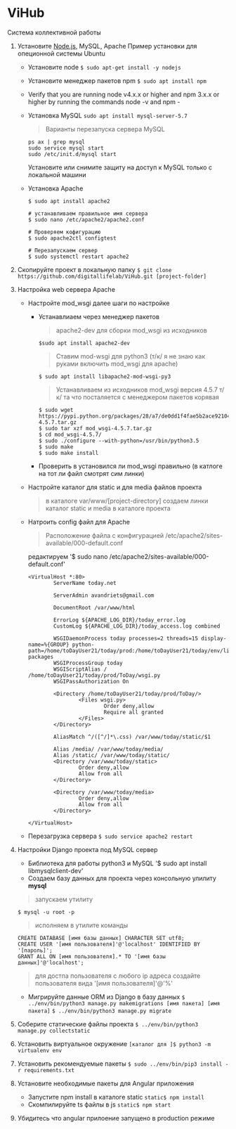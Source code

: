 # ViHub
Система коллективной работы

1. Установите [Node.js](https://nodejs.org), MySQL, Apache
    Пример установки для опеционной системы Ubuntu
    - Установите node
    `$ sudo apt-get install -y nodejs`
    - Установите менеджер пакетов npm
    `$ sudo apt install npm`
    - Verify that you are running node v4.x.x or higher and npm 3.x.x or higher
        by running the commands node -v and npm -
    - Установка MySQL
        `sudo apt install mysql-server-5.7`
        > Варианты перезапуска сервера MySQL

        ```
        ps ax | grep mysql
        sudo service mysql start
        sudo /etc/init.d/mysql start
        ```
        Установите или снимите защиту на доступ к MySQL только с локальной машини
    - Установка Apache
        ```
        $ sudo apt install apache2

        # устанавливаем правильное имя сервера
        $ sudo nano /etc/apache2/apache2.conf

        # Проверяем кофигурацию
        $ sudo apache2ctl configtest

        # Перезапускаем сервер
        $ sudo systemctl restart apache2
        ```


2. Скопируйте проект в локальную папку
    ```$ git clone https://github.com/digitallifelab/ViHub.git [project-folder]```

3. Настройка web сервера Apache

    - Настройте mod_wsgi далее шаги по настройке
        - Устанавлиаем через менеджер пакетов
            > apache2-dev для сборки mod_wsgi из исходников

            `$sudo apt install apache2-dev`
            > Ставим mod-wsgi для python3 (т/к/ я не знаю как руками включить mod_wsgi для apache)

            `$ sudo apt install libapache2-mod-wsgi-py3`

            > Устанавливаем из исходников mod_wsgi версия 4.5.7 т/к/ та что посталяется с менеджером пакетов корявая

            ```$ cd /usr
            $ sudo wget https://pypi.python.org/packages/28/a7/de0dd1f4fae5b2ace921042071ae8563ce47dac475b332e288bc1d773e8d/mod_wsgi-4.5.7.tar.gz
            $ sudo tar xzf mod_wsgi-4.5.7.tar.gz
            $ cd mod_wsgi-4.5.7/
            $ sudo ./configure --with-python=/usr/bin/python3.5
            $ sudo make
            $ sudo make install
            ```

        - Проверить в установился ли mod_wsgi правильно (в катлоге на тот ли файл смотрят сим линки)


    - Настройте каталог для static и для media файлов проекта
        >в каталоге var/www/[project-directory] создаем линки каталог static и media в каталоге проекта

    - Натроить config файл для Apache
        >Расположение файла с конфигурацией /etc/apache2/sites-available/000-default.conf

        редактируем
        '$ sudo nano /etc/apache2/sites-available/000-default.conf'


        ```
        <VirtualHost *:80>
                ServerName today.net

                ServerAdmin avandriets@gmail.com

                DocumentRoot /var/www/html

                ErrorLog ${APACHE_LOG_DIR}/today_error.log
                CustomLog ${APACHE_LOG_DIR}/today_access.log combined

                WSGIDaemonProcess today processes=2 threads=15 display-name=%{GROUP} python-path=/home/toDayUser21/today/prod:/home/toDayUser21/today/env/lib/python3.5/site-packages
                WSGIProcessGroup today
                WSGIScriptAlias / /home/toDayUser21/today/prod/ToDay/wsgi.py
                WSGIPassAuthorization On

                <Directory /home/toDayUser21/today/prod/ToDay/>
                        <Files wsgi.py>
                                Order deny,allow
                                Require all granted
                        </Files>
                </Directory>

                AliasMatch ^/([^/]*\.css) /var/www/today/static/$1

                Alias /media/ /var/www/today/media/
                Alias /static/ /var/www/today/static/
                <Directory /var/www/today/static>
                        Order deny,allow
                        Allow from all
                </Directory>

                <Directory /var/www/today/media>
                        Order deny,allow
                        Allow from all
                </Directory>

        </VirtualHost>
        ```

    - Перезагрузка сервера
    `$ sudo service apache2 restart`
4. Настройки Django проекта под MySQL сервер
    - Библиотека для работы python3 и MySQL
    '$ sudo apt install libmysqlclient-dev'
    - Создаем базу данных для проекта через консольную улилиту **mysql**
    > запускаем утилиту

    `$ mysql -u root -p`

    > исполняем в утилите команды
    ```
    CREATE DATABASE [имя базы данных] CHARACTER SET utf8;
    CREATE USER '[имя пользователя]'@'localhost' IDENTIFIED BY '[пароль]';
    GRANT ALL ON [имя пользователя].* TO '[имя базы данных]'@'localhost';
    ```

    > для достпа пользователя с любого ip адреса создайте пользователя вида '[имя пользователя]'@'%'

    - Мигрируйте данные ORM из Django в базу данных
    `$ ../env/bin/python3 manage.py makemigrations [имя пакета] [имя пакета]`
    `$ ../env/bin/python3 manage.py migrate`

5. Соберите статические файлы проекта
`$ ../env/bin/python3 manage.py collectstatic`

6. Установить виртуальное окружение
`[каталог для ]$ python3 -m virtualenv env`

7. Установить рекомендуемые пакеты
`$ sudo ../env/bin/pip3 install -r requirements.txt`

8. Установите необходимые пакеты для Angular приложения
    - Запустите npm install в каталоге static
    `static$ npm install`
    - Скомпилируйте ts файлы в js
    `static$ npm start`

9. Убидитесь что angular прилоение запущено в production режиме

